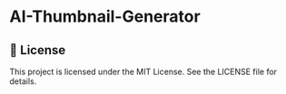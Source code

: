 # AI-Thumbnail-Generator
## 📜 License
This project is licensed under the MIT License. See the LICENSE file for details.
